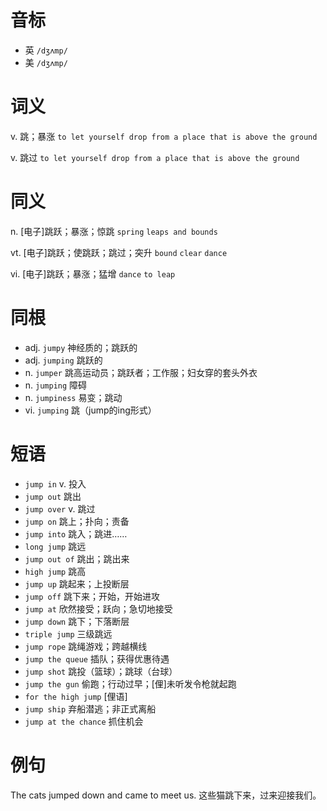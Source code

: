 # 音标

- 英 `/dʒʌmp/`
- 美 `/dʒʌmp/`

# 词义

v. 跳；暴涨
`to let yourself drop from a place that is above the ground`

v. 跳过
`to let yourself drop from a place that is above the ground`

# 同义

n. [电子]跳跃；暴涨；惊跳
`spring` `leaps and bounds`

vt. [电子]跳跃；使跳跃；跳过；突升
`bound` `clear` `dance`

vi. [电子]跳跃；暴涨；猛增
`dance` `to leap`

# 同根

- adj. `jumpy` 神经质的；跳跃的
- adj. `jumping` 跳跃的
- n. `jumper` 跳高运动员；跳跃者；工作服；妇女穿的套头外衣
- n. `jumping` 障碍
- n. `jumpiness` 易变；跳动
- vi. `jumping` 跳（jump的ing形式）

# 短语

- `jump in` v. 投入
- `jump out` 跳出
- `jump over` v. 跳过
- `jump on` 跳上；扑向；责备
- `jump into` 跳入；跳进……
- `long jump` 跳远
- `jump out of` 跳出；跳出来
- `high jump` 跳高
- `jump up` 跳起来；上投断层
- `jump off` 跳下来；开始，开始进攻
- `jump at` 欣然接受；跃向；急切地接受
- `jump down` 跳下；下落断层
- `triple jump` 三级跳远
- `jump rope` 跳绳游戏；跨越横线
- `jump the queue` 插队；获得优惠待遇
- `jump shot` 跳投（篮球）；跳球（台球）
- `jump the gun` 偷跑；行动过早；[俚]未听发令枪就起跑
- `for the high jump` [俚语]
- `jump ship` 弃船潜逃；非正式离船
- `jump at the chance` 抓住机会

# 例句

The cats jumped down and came to meet us.
这些猫跳下来，过来迎接我们。


